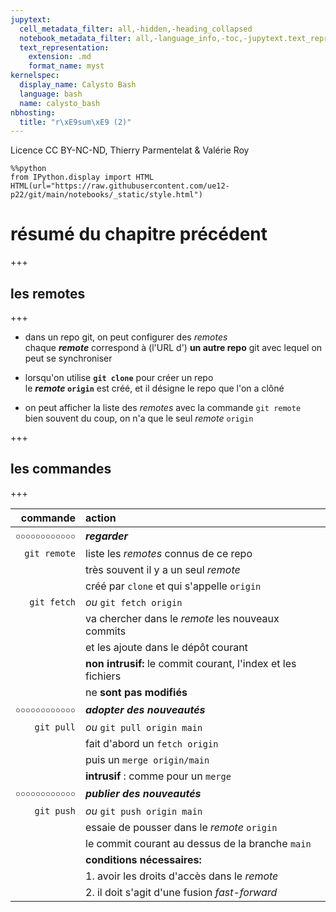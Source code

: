 ```yaml
---
jupytext:
  cell_metadata_filter: all,-hidden,-heading_collapsed
  notebook_metadata_filter: all,-language_info,-toc,-jupytext.text_representation.jupytext_version,-jupytext.text_representation.format_version
  text_representation:
    extension: .md
    format_name: myst
kernelspec:
  display_name: Calysto Bash
  language: bash
  name: calysto_bash
nbhosting:
  title: "r\xE9sum\xE9 (2)"
---
```


Licence CC BY-NC-ND, Thierry Parmentelat & Valérie Roy

```{code-cell}
%%python
from IPython.display import HTML
HTML(url="https://raw.githubusercontent.com/ue12-p22/git/main/notebooks/_static/style.html")
```

# résumé du chapitre précédent

+++

## les remotes

+++

* dans un repo git, on peut configurer des *remotes*  
  chaque ***remote*** correspond à (l'URL d') **un autre repo** git avec lequel on peut se synchroniser
  

* lorsqu'on utilise **`git clone`** pour créer un repo  
  le ***remote* `origin`** est créé, et il désigne le repo que l'on a clôné


* on peut afficher la liste des *remotes* avec la commande `git remote`  
  bien souvent du coup, on n'a que le seul *remote* `origin`

+++

## les commandes

+++

| commande | action |
| ----------: | :-------- |
| ￮￮￮￮￮￮￮￮￮￮￮￮ | ***regarder*** |
| `git remote` | liste les *remotes* connus de ce repo |
|              | très souvent il y a un seul *remote* |
|              | créé par `clone` et qui s'appelle `origin` |
| `git fetch`  | *ou* `git fetch origin` |
|              | va chercher dans le *remote* les nouveaux commits |
|              | et les ajoute dans le dépôt courant |
|              | **non intrusif:** le commit courant, l'index et les fichiers |
|              | ne **sont pas modifiés** |
| ￮￮￮￮￮￮￮￮￮￮￮￮ | ***adopter des nouveautés*** |
| `git pull` | *ou* `git pull origin main` |
|            | fait d'abord un `fetch origin` |
|            | puis un `merge origin/main` |
|            | **intrusif** : comme pour un `merge` |
| ￮￮￮￮￮￮￮￮￮￮￮￮ | ***publier des nouveautés*** |
| `git push` | *ou* `git push origin main` |
|            | essaie de pousser dans le *remote* `origin` |
|            | le commit courant au dessus de la branche `main` |
|            | **conditions nécessaires:** |
|            | 1. avoir les droits d'accès dans le *remote* |
|            | 2. il doit s'agit d'une fusion *fast-forward* |
